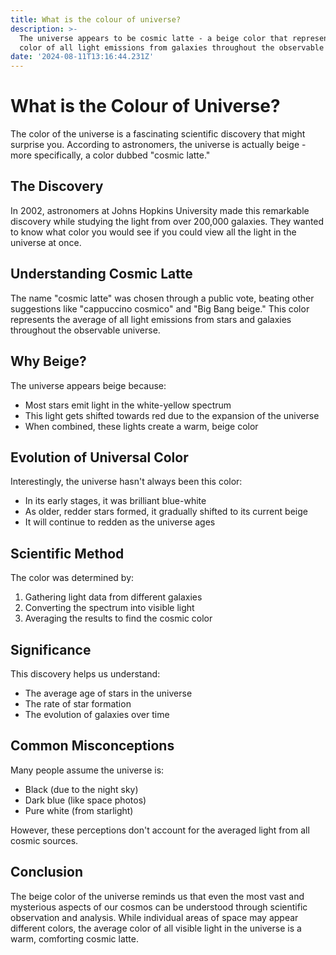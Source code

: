 ```yaml
---
title: What is the colour of universe?
description: >-
  The universe appears to be cosmic latte - a beige color that represents the average 
  color of all light emissions from galaxies throughout the observable universe.
date: '2024-08-11T13:16:44.231Z'
---
```

# What is the Colour of Universe?

The color of the universe is a fascinating scientific discovery that might surprise you. According to astronomers, the universe is actually beige - more specifically, a color dubbed "cosmic latte."

## The Discovery

In 2002, astronomers at Johns Hopkins University made this remarkable discovery while studying the light from over 200,000 galaxies. They wanted to know what color you would see if you could view all the light in the universe at once.

## Understanding Cosmic Latte

The name "cosmic latte" was chosen through a public vote, beating other suggestions like "cappuccino cosmico" and "Big Bang beige." This color represents the average of all light emissions from stars and galaxies throughout the observable universe.

## Why Beige?

The universe appears beige because:
- Most stars emit light in the white-yellow spectrum
- This light gets shifted towards red due to the expansion of the universe
- When combined, these lights create a warm, beige color

## Evolution of Universal Color

Interestingly, the universe hasn't always been this color:
- In its early stages, it was brilliant blue-white
- As older, redder stars formed, it gradually shifted to its current beige
- It will continue to redden as the universe ages

## Scientific Method

The color was determined by:
1. Gathering light data from different galaxies
2. Converting the spectrum into visible light
3. Averaging the results to find the cosmic color

## Significance

This discovery helps us understand:
- The average age of stars in the universe
- The rate of star formation
- The evolution of galaxies over time

## Common Misconceptions

Many people assume the universe is:
- Black (due to the night sky)
- Dark blue (like space photos)
- Pure white (from starlight)

However, these perceptions don't account for the averaged light from all cosmic sources.

## Conclusion

The beige color of the universe reminds us that even the most vast and mysterious aspects of our cosmos can be understood through scientific observation and analysis. While individual areas of space may appear different colors, the average color of all visible light in the universe is a warm, comforting cosmic latte.
